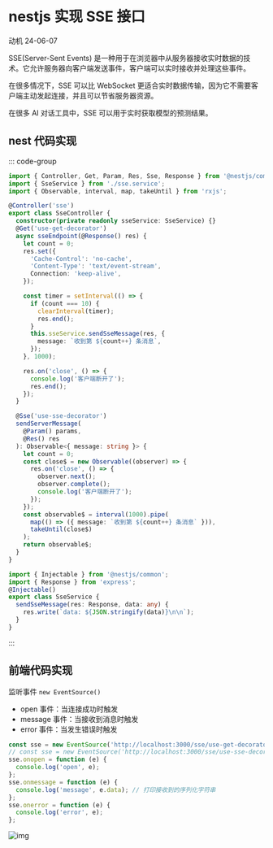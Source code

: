 # nestjs 实现 SSE 接口

动机 24-06-07

SSE(Server-Sent Events) 是一种用于在浏览器中从服务器接收实时数据的技术。它允许服务器向客户端发送事件，客户端可以实时接收并处理这些事件。

在很多情况下，SSE 可以比 WebSocket 更适合实时数据传输，因为它不需要客户端主动发起连接，并且可以节省服务器资源。

在很多 AI 对话工具中，SSE 可以用于实时获取模型的预测结果。

## nest 代码实现

::: code-group

```ts [sse.controller]
import { Controller, Get, Param, Res, Sse, Response } from '@nestjs/common';
import { SseService } from './sse.service';
import { Observable, interval, map, takeUntil } from 'rxjs';

@Controller('sse')
export class SseController {
  constructor(private readonly sseService: SseService) {}
  @Get('use-get-decorator')
  async sseEndpoint(@Response() res) {
    let count = 0;
    res.set({
      'Cache-Control': 'no-cache',
      'Content-Type': 'text/event-stream',
      Connection: 'keep-alive',
    });

    const timer = setInterval(() => {
      if (count === 10) {
        clearInterval(timer);
        res.end();
      }
      this.sseService.sendSseMessage(res, {
        message: `收到第 ${count++} 条消息`,
      });
    }, 1000);

    res.on('close', () => {
      console.log('客户端断开了');
      res.end();
    });
  }

  @Sse('use-sse-decorator')
  sendServerMessage(
    @Param() params,
    @Res() res
  ): Observable<{ message: string }> {
    let count = 0;
    const close$ = new Observable((observer) => {
      res.on('close', () => {
        observer.next();
        observer.complete();
        console.log('客户端断开了');
      });
    });
    const observable$ = interval(1000).pipe(
      map(() => ({ message: `收到第 ${count++} 条消息` })),
      takeUntil(close$)
    );
    return observable$;
  }
}
```

```ts [sse.service]
import { Injectable } from '@nestjs/common';
import { Response } from 'express';
@Injectable()
export class SseService {
  sendSseMessage(res: Response, data: any) {
    res.write(`data: ${JSON.stringify(data)}\n\n`);
  }
}
```

:::

## 前端代码实现

监听事件 `new EventSource()`

- open 事件：当连接成功时触发
- message 事件：当接收到消息时触发
- error 事件：当发生错误时触发

```js
const sse = new EventSource('http://localhost:3000/sse/use-get-decorator');
// const sse = new EventSource('http://localhost:3000/sse/use-sse-decorator');
sse.onopen = function (e) {
  console.log('open', e);
};
sse.onmessage = function (e) {
  console.log('message', e.data); // 打印接收到的序列化字符串
};
sse.onerror = function (e) {
  console.log('error', e);
};
```

![img](https://bucket.edgexie.top/for-blog/nestjs/p15.jpg)
